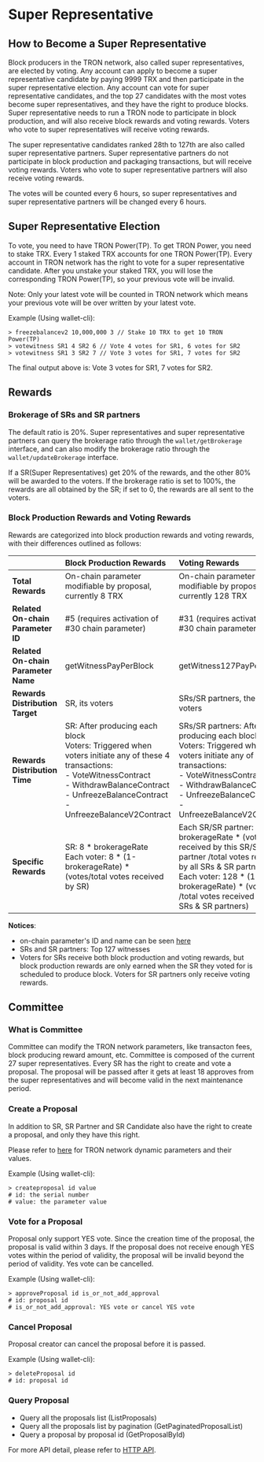 # Super Representative

## How to Become a Super Representative

Block producers in the TRON network, also called super representatives, are elected by voting. Any account can apply to become a super representative candidate by paying 9999 TRX and then participate in the super representative election. Any account can vote for super representative candidates, and the top 27 candidates with the most votes become super representatives, and they have the right to produce blocks. Super representative needs to run a TRON node to participate in block production, and will also receive block rewards and voting rewards. Voters who vote to super representatives will receive voting rewards.

The super representative candidates ranked 28th to 127th are also called super representative partners. Super representative partners do not participate in block production and packaging transactions, but will receive voting rewards. Voters who vote to super representative partners will also receive voting rewards.

The votes will be counted every 6 hours, so super representatives and super representative partners will be changed every 6 hours.

## Super Representative Election

To vote, you need to have TRON Power(TP). To get TRON Power, you need to stake TRX. Every 1 staked TRX accounts for one TRON Power(TP). Every account in TRON network has the right to vote for a super representative candidate. After you unstake your staked TRX, you will lose the corresponding TRON Power(TP), so your previous vote will be invalid.

Note: Only your latest vote will be counted in TRON network which means your previous vote will be over written by your latest vote.

Example (Using wallet-cli):

```console
> freezebalancev2 10,000,000 3 // Stake 10 TRX to get 10 TRON Power(TP)
> votewitness SR1 4 SR2 6 // Vote 4 votes for SR1, 6 votes for SR2
> votewitness SR1 3 SR2 7 // Vote 3 votes for SR1, 7 votes for SR2
```

The final output above is: Vote 3 votes for SR1, 7 votes for SR2.

## Rewards 
### Brokerage of SRs and SR partners

The default ratio is 20%. Super representatives and super representative partners can query the brokerage ratio through the `wallet/getBrokerage` interface, and can also modify the brokerage ratio through the `wallet/updateBrokerage` interface.

If a SR(Super Representatives) get 20% of the rewards, and the other 80% will be awarded to the voters. If the brokerage ratio is set to 100%, the rewards are all obtained by the SR; if set to 0, the rewards are all sent to the voters.

### Block Production Rewards and Voting Rewards
Rewards are categorized into block production rewards and voting rewards, with their differences outlined as follows:

|  | **Block Production Rewards** | **Voting Rewards** |
| :--- | :--- | :--- |
| **Total Rewards** | On-chain parameter modifiable by proposal, currently 8 TRX | On-chain parameter modifiable by proposal, currently 128 TRX |
| **Related On-chain Parameter ID** | #5 (requires activation of #30 chain parameter) | #31 (requires activation of #30 chain parameter) |
| **Related On-chain Parameter Name** | getWitnessPayPerBlock | getWitness127PayPerBlock |
| **Rewards Distribution Target** | SR, its voters | SRs/SR partners, their voters |
| **Rewards Distribution Time** | SR: After producing each block<br>Voters: Triggered when voters initiate any of these 4 transactions:<br>- VoteWitnessContract<br>- WithdrawBalanceContract<br>- UnfreezeBalanceContract<br>- UnfreezeBalanceV2Contract | SRs/SR partners: After producing each block<br>Voters: Triggered when voters initiate any of these 4 transactions:<br>- VoteWitnessContract<br>- WithdrawBalanceContract<br>- UnfreezeBalanceContract<br>- UnfreezeBalanceV2Contract |
| **Specific Rewards** | SR: 8 * brokerageRate<br>Each voter: 8 * (1-brokerageRate) * (votes/total votes received by SR) | Each SR/SR partner: 128 * brokerageRate * (votes received by this SR/SR partner /total votes received by all SRs & SR partners)<br>Each voter: 128 * (1-brokerageRate) * (votes /total votes received by all SRs & SR partners) |

**Notices**:

- on-chain parameter's ID and name can be seen [here](https://tronscan.org/#/sr/committee)
- SRs and SR partners: Top 127 witnesses
- Voters for SRs receive both block production and voting rewards, but block production rewards are only earned when the SR they voted for is scheduled to produce block. Voters for SR partners only receive voting rewards.


## Committee

### What is Committee

Committee can modify the TRON network parameters, like transacton fees, block producing reward amount, etc. Committee is composed of the current 27 super representatives. Every SR has the right to create and vote a proposal. The proposal will be passed after it gets at least 18 approves from the super representatives and will become valid in the next maintenance period.

### Create a Proposal

In addition to SR, SR Partner and SR Candidate also have the right to create a proposal, and only they have this right.

Please refer to [here](https://tronscan.org/#/sr/committee) for TRON network dynamic parameters and their values.

Example (Using wallet-cli):

```console
> createproposal id value
# id: the serial number
# value: the parameter value
```


### Vote for a Proposal

Proposal only support YES vote. Since the creation time of the proposal, the proposal is valid within 3 days. If the proposal does not receive enough YES votes within the period of validity, the proposal will be invalid beyond the period of validity. Yes vote can be cancelled.

Example (Using wallet-cli):

```console
> approveProposal id is_or_not_add_approval
# id: proposal id
# is_or_not_add_approval: YES vote or cancel YES vote
```

### Cancel Proposal

Proposal creator can cancel the proposal before it is passed.

Example (Using wallet-cli):

```console
> deleteProposal id
# id: proposal id
```

### Query Proposal

- Query all the proposals list (ListProposals)
- Query all the proposals list by pagination (GetPaginatedProposalList)
- Query a proposal by proposal id (GetProposalById)

For more API detail, please refer to [HTTP API](../api/http.md).

